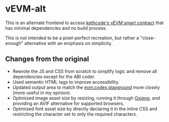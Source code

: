 # vEVM-alt

This is an alternate frontend to access [kethcode's vEVM smart contract](https://github.com/kethcode/vEVM) that has minimal dependencies and no build process.

This is not intended to be a pixel-perfect recreation, but rather a "close-enough" alternative with an emphasis on simplicity.

## Changes from the original

- Rewrote the JS and CSS from scratch to simplify logic and remove all dependencies except for the ABI coder.
- Used semantic HTML tags to improve accessibility.
- Updated output area to match the [evm.codes playground](https://www.evm.codes/playground) more closely (more useful in my opinion).
- Optimized image asset size by resizing, running it through [Oxipng](https://github.com/shssoichiro/oxipng), and providing an AVIF alternative for supported browsers.
- Optimized font asset size by directly declaring it in the inline CSS and restricting the character set to only the required characters.
